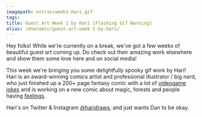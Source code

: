 ```yaml
---
imagepath: extras/week1-hari.gif
tags:
title: Guest Art Week 1 by Hari [Flashing Gif Warning]
alias: /dnwcomic/guest-art-week-1-by-hari/
---
```


Hey folks! While we're currently on a break, we've got a few weeks of beautiful guest art coming up. Do check out their amazing work elsewhere and show them some love here and on social media!

This week we're bringing you some delightfully spooky gif work by Hari! Hari is an award-winning comics artist and professional illustrator / big nerd, who just finished up a 200+ page fantasy comic with a lot of [videogame jokes](http://bit.ly/NyxComics) and is working on a new comic about magic, forests and people having [feelings](http://bit.ly/FHcomic).

Hari's on Twitter &amp; Instagram [@haridraws](https://twitter.com/haridraws), and just wants Dan to be okay.
